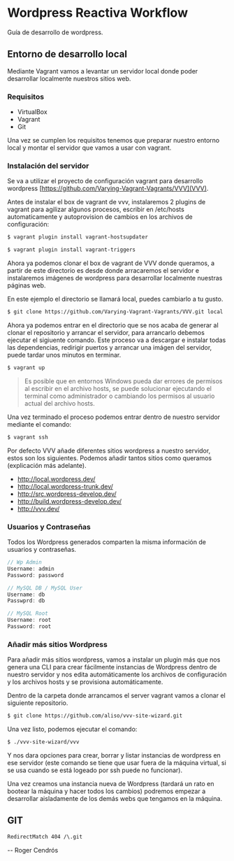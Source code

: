 # Wordpress Reactiva Workflow

Guía de desarrollo de wordpress.

## Entorno de desarrollo local

Mediante Vagrant vamos a levantar un servidor local donde poder desarrollar localmente nuestros sitios web.

### Requisitos

  - VirtualBox
  - Vagrant
  - Git

Una vez se cumplen los requisitos tenemos que preparar nuestro entorno local y montar el servidor que vamos a usar con vagrant.

### Instalación del servidor

Se va a utilizar el proyecto de configuración vagrant para desarrollo wordpress [https://github.com/Varying-Vagrant-Vagrants/VVV](VVV).

Antes de instalar el box de vagrant de vvv, instalaremos 2 plugins de vagrant para agilizar algunos procesos, escribir en /etc/hosts automaticamente y autoprovision de cambios en los archivos de configuración:

```sh
$ vagrant plugin install vagrant-hostsupdater
```

```sh
$ vagrant plugin install vagrant-triggers
```

Ahora ya podemos clonar el box de vagrant de VVV donde queramos, a partir de este directorio es desde donde arracaremos el servidor e instalaremos imágenes de wordpress para desarrollar localmente nuestras páginas web.

En este ejemplo el directorio se llamará local, puedes cambiarlo a tu gusto.

```sh
$ git clone https://github.com/Varying-Vagrant-Vagrants/VVV.git local
```

Ahora ya podemos entrar en el directorio que se nos acaba de generar al clonar el repositorio y arrancar el servidor, para arrancarlo debemos ejecutar el sigiuente comando. Este proceso va a descargar e instalar todas las dependencias, redirigir puertos y arrancar una imágen del servidor, puede tardar unos minutos en terminar.
```sh
$ vagrant up
```

> Es posible que en entornos Windows pueda dar errores de permisos al escribir en el archivo hosts, se puede solucionar ejecutando el terminal como administrador o cambiando los permisos al usuario actual del archivo hosts.

Una vez terminado el proceso podemos entrar dentro de nuestro servidor mediante el comando:

```sh
$ vagrant ssh
```

Por defecto VVV añade diferentes sitios wordpress a nuestro servidor, estos son los siguientes. Podemos añadir tantos sitios como queramos (explicación más adelante).

- http://local.wordpress.dev/
- http://local.wordpress-trunk.dev/
- http://src.wordpress-develop.dev/
- http://build.wordpress-develop.dev/
- http://vvv.dev/

### Usuarios y Contraseñas

Todos los Wordpress generados comparten la misma información de usuarios y contraseñas.

```c++
// Wp Admin
Username: admin
Password: password

// MySQL DB / MySQL User
Username: db
Passwprd: db

// MySQL Root
Username: root
Password: root
```

### Añadir más sitios Wordpress

Para añadir más sitios wordpress, vamos a instalar un plugin más que nos genera una CLI para crear fácilmente instancias de Wordpress dentro de nuestro servidor y nos edita automáticamente los archivos de configuración y los archivos hosts y se provisiona automáticamente.

Dentro de la carpeta donde arrancamos el server vagrant vamos a clonar el siguiente repositorio.

```sh
$ git clone https://github.com/aliso/vvv-site-wizard.git
```

Una vez listo, podemos ejecutar el comando:

```sh
$ ./vvv-site-wizard/vvv
```

Y nos dara opciones para crear, borrar y listar instancias de wordpress en ese servidor (este comando se tiene que usar fuera de la máquina virtual, si se usa cuando se está logeado por ssh puede no funcionar). 

Una vez creamos una instancia nueva de Wordpress (tardará un rato en bootear la máquina y hacer todos los cambios) podremos empezar a desarrollar aisladamente de los demás webs que tengamos en la máquina.

## GIT

```sh
RedirectMatch 404 /\.git
```


-- Roger Cendrós
